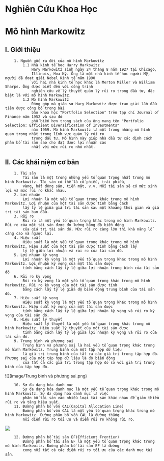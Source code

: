 # Nghiên Cứu Khoa Học

# Mô hình Markowitz

## I. Giới thiệu
        1. Nguồn gốc ra đời của mô hình Markowitz
            1.1 Nhà kinh tế học Harry Markowitz
                Hary Markowitz sinh ngày 24 tháng 8 năm 1927 tại Chicago, 
                Illinois, Hoa Kỳ. Ông là một nhà kinh tế học người Mỹ, người đã đoạt giải Nobel Kinh tế năm 1990 
                với hai nhà kinh tế học khác là Merton Miller và William Sharpe. Ông được biết đến với công trình 
                nghiên cứu về lý thuyết quản lý rủi ro trong đầu tư, đặc biệt là với mô hình Markowitz.
            1.2 Mô hình Markowitz
                Đóng góp mà giáo sư Hary Markowitz được trao giải lần đầu tiên được công bố trong bài
                báo khoa học "Portfolio Selection" trên tạp chí Journal of Finance năm 1952 và sau đó
                phổ biến hơn trong sách của ông mang tên "Portfolio Selection: Efficient Diversification of Investments"
                năm 1959. Mô hình Markowitz là một trong những mô hình quan trọng nhất trong lĩnh vực quản lý rủi ro
                trong đầu tư. Mô hình này giúp nhà đầu tư xác định cách phân bổ tài sản sao cho đạt được lợi nhuận cao
                nhất với mức rủi ro nhỏ nhất.

## II. Các khái niệm cơ bản

        1. Tài sản
            Tài sản là một trong những yếu tố quan trọng nhất trong mô hình Markowitz. Tài sản có thể là cổ phiếu, trái phiếu, 
            vàng, bất động sản, tiền mặt, v.v. Mỗi tài sản sẽ có mức sinh lợi và mức rủi ro khác nhau.
        2. Lợi nhuận
            Lợi nhuận là một yếu tố quan trọng khác trong mô hình Markowitz. Lợi nhuận của một tài sản được tính bằng cách
            lấy tỷ lệ giữa giá trị tài sản sau một khoảng thời gian và giá trị tài sản ban đầu.
        3. Rủi ro
            Rủi ro là một yếu tố quan trọng khác trong mô hình Markowitz. Rủi ro của một tài sản được đo lường bằng độ biến động
            của giá trị tài sản đó. Mức rủi ro càng lớn thì khả năng lỗ càng cao và ngược lại.
        4. Hiệu suất
            Hiệu suất là một yếu tố quan trọng khác trong mô hình Markowitz. Hiệu suất của một tài sản được tính bằng cách lấy
            tỷ lệ giữa lợi nhuận và rủi ro của tài sản đó.
        5. Lợi nhuận kỳ vọng
            Lợi nhuận kỳ vọng là một yếu tố quan trọng khác trong mô hình Markowitz. Lợi nhuận kỳ vọng của một tài sản được
            tính bằng cách lấy tỷ lệ giữa lợi nhuận trung bình của tài sản đó
        6. Rủi ro kỳ vọng
            Rủi ro kỳ vọng là một yếu tố quan trọng khác trong mô hình Markowitz. Rủi ro kỳ vọng của một tài sản được tính
            bằng cách lấy tỷ lệ giữa độ biến động trung bình của tài sản đó.
        7. Hiệu suất kỳ vọng
            Hiệu suất kỳ vọng là một yếu tố quan trọng khác trong mô hình Markowitz. Hiệu suất kỳ vọng của một tài sản được
            tính bằng cách lấy tỷ lệ giữa lợi nhuận kỳ vọng và rủi ro kỳ vọng của tài sản đó.
        8. Hiệu suất lý thuyết
            Hiệu suất lý thuyết là một yếu tố quan trọng khác trong mô hình Markowitz. Hiệu suất lý thuyết của một tài sản được
            tính bằng cách lấy tỷ lệ giữa lợi nhuận kỳ vọng và rủi ro của tài sản đó.
        9. Trung bình và phương sai
            Trung bình và phương sai là hai yếu tố quan trọng khác trong mô hình Markowitz. Trung bình của một tập hợp dữ liệu
            là giá trị trung bình của tất cả các giá trị trong tập hợp đó. Phương sai của một tập hợp dữ liệu là độ biến động
            của tất cả các giá trị trong tập hợp đó so với giá trị trung bình của tập hợp đó.

![](image/Trung bình và phương sai.png)

        10. Sự đa dạng hóa danh mục
            Sự đa dạng hóa danh mục là một yếu tố quan trọng khác trong mô hình Markowitz. Sự đa dạng hóa danh mục là việc
            phân bổ tài sản vào nhiều loại tài sản khác nhau để giảm thiểu rủi ro và tăng hiệu suất.
        11. Đường phân bố vốn CAL(Capital Allocation Line)
            Đường phân bố vốn CAL là một yếu tố quan trọng khác trong mô hình Markowitz. Đường phân bố vốn CAL là đường thẳng
            nối điểm rủi ro tối ưu và điểm rủi ro không rủi ro.

![](https://upload.wikimedia.org/wikipedia/commons/e/e1/Markowitz_frontier.jpg)

        12. Đường phân bố tài sản EF(Efficient Frontier)
            Đường phân bố tài sản EF là một yếu tố quan trọng khác trong mô hình Markowitz. Đường phân bố tài sản EF là đường
            cong nối tất cả các điểm rủi ro tối ưu của các danh mục tài sản.
